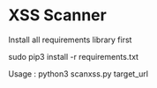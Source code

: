 # XSS Scanner
Install all requirements library first

sudo pip3 install -r requirements.txt

Usage : python3 scanxss.py target_url
